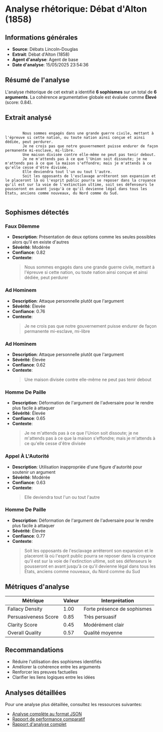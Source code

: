 # Analyse rhétorique: Débat d'Alton (1858)

## Informations générales

- **Source**: Débats Lincoln-Douglas
- **Extrait**: Débat d'Alton (1858)
- **Agent d'analyse**: Agent de base
- **Date d'analyse**: 15/05/2025 23:54:36

## Résumé de l'analyse

L'analyse rhétorique de cet extrait a identifié **6 sophismes** sur un total de **6 arguments**. 
La cohérence argumentative globale est évaluée comme **Élevé** 
(score: 0.84).

## Extrait analysé

```

        Nous sommes engagés dans une grande guerre civile, mettant à l'épreuve si cette nation, ou toute nation ainsi conçue et ainsi dédiée, peut perdurer.
        Je ne crois pas que notre gouvernement puisse endurer de façon permanente mi-esclave, mi-libre.
        Une maison divisée contre elle-même ne peut pas tenir debout.
        Je ne m'attends pas à ce que l'Union soit dissoute; je ne m'attends pas à ce que la maison s'effondre; mais je m'attends à ce qu'elle cesse d'être divisée.
        Elle deviendra tout l'un ou tout l'autre.
        Soit les opposants de l'esclavage arrêteront son expansion et le placeront là où l'esprit public pourra se reposer dans la croyance qu'il est sur la voie de l'extinction ultime, soit ses défenseurs le pousseront en avant jusqu'à ce qu'il devienne légal dans tous les États, anciens comme nouveaux, du Nord comme du Sud.
        
```

## Sophismes détectés

### Faux Dilemme

- **Description**: Présentation de deux options comme les seules possibles alors qu'il en existe d'autres
- **Sévérité**: Modérée
- **Confiance**: 0.82
- **Contexte**: 
  > Nous sommes engagés dans une grande guerre civile, mettant à l'épreuve si cette nation, ou toute nation ainsi conçue et ainsi dédiée, peut perdurer

### Ad Hominem

- **Description**: Attaque personnelle plutôt que l'argument
- **Sévérité**: Élevée
- **Confiance**: 0.76
- **Contexte**: 
  > Je ne crois pas que notre gouvernement puisse endurer de façon permanente mi-esclave, mi-libre

### Ad Hominem

- **Description**: Attaque personnelle plutôt que l'argument
- **Sévérité**: Élevée
- **Confiance**: 0.62
- **Contexte**: 
  > Une maison divisée contre elle-même ne peut pas tenir debout

### Homme De Paille

- **Description**: Déformation de l'argument de l'adversaire pour le rendre plus facile à attaquer
- **Sévérité**: Élevée
- **Confiance**: 0.65
- **Contexte**: 
  > Je ne m'attends pas à ce que l'Union soit dissoute; je ne m'attends pas à ce que la maison s'effondre; mais je m'attends à ce qu'elle cesse d'être divisée

### Appel À L'Autorité

- **Description**: Utilisation inappropriée d'une figure d'autorité pour soutenir un argument
- **Sévérité**: Modérée
- **Confiance**: 0.63
- **Contexte**: 
  > Elle deviendra tout l'un ou tout l'autre

### Homme De Paille

- **Description**: Déformation de l'argument de l'adversaire pour le rendre plus facile à attaquer
- **Sévérité**: Élevée
- **Confiance**: 0.77
- **Contexte**: 
  > Soit les opposants de l'esclavage arrêteront son expansion et le placeront là où l'esprit public pourra se reposer dans la croyance qu'il est sur la voie de l'extinction ultime, soit ses défenseurs le pousseront en avant jusqu'à ce qu'il devienne légal dans tous les États, anciens comme nouveaux, du Nord comme du Sud

## Métriques d'analyse

| Métrique | Valeur | Interprétation |
|----------|--------|----------------|
| Fallacy Density | 1.00 | Forte présence de sophismes |
| Persuasiveness Score | 0.85 | Très persuasif |
| Clarity Score | 0.45 | Modérément clair |
| Overall Quality | 0.57 | Qualité moyenne |

## Recommandations

- Réduire l'utilisation des sophismes identifiés
- Améliorer la cohérence entre les arguments
- Renforcer les preuves factuelles
- Clarifier les liens logiques entre les idées

## Analyses détaillées

Pour une analyse plus détaillée, consultez les ressources suivantes:

- [Analyse complète au format JSON](../rhetorical_analysis_20250515_235436.json)
- [Rapport de performance comparatif](../performance_comparison/rapport_performance.md)
- [Rapport d'analyse complet](../comprehensive_report/rapport_analyse_complet.md)


